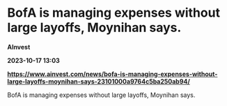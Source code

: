 # BofA is managing expenses without large layoffs, Moynihan says.
**AInvest**

**2023-10-17 13:03**

**https://www.ainvest.com/news/bofa-is-managing-expenses-without-large-layoffs-moynihan-says-23101000a9764c5ba250ab94/**

BofA is managing expenses without large layoffs, Moynihan says.